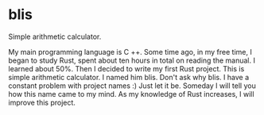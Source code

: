 # blis
Simple arithmetic calculator.

My main programming language is C ++. Some time ago, in my free time, I began to study Rust, spent about ten hours in total on reading the manual. I learned about 50%. Then I decided to write my first Rust project. This is simple arithmetic calculator. I named him blis. Don't ask why blis. I have a constant problem with project names :) Just let it be. Someday I will tell you how this name came to my mind. As my knowledge of Rust increases, I will improve this project.
